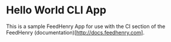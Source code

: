 Hello World CLI App
===================

This is a sample FeedHenry App for use with the CI section of the FeedHenry (documentation)[http://docs.feedhenry.com].